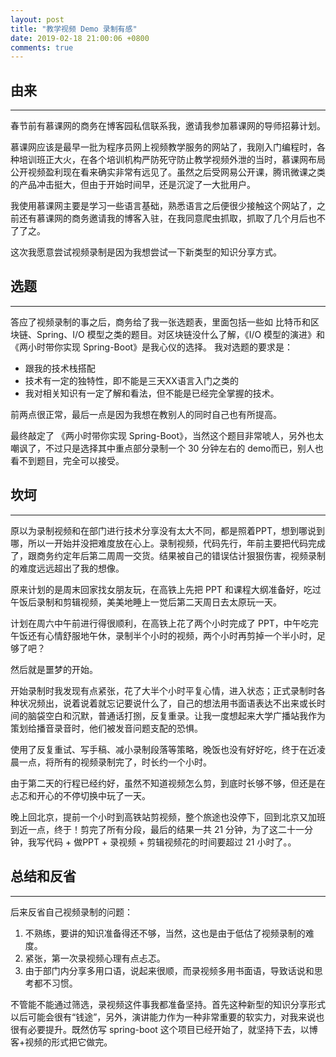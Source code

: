 ```yaml
---
layout: post
title: "教学视频 Demo 录制有感"
date: 2019-02-18 21:00:06 +0800
comments: true
---
```

## 由来
---
春节前有慕课网的商务在博客园私信联系我，邀请我参加慕课网的导师招募计划。

慕课网应该是最早一批为程序员网上视频教学服务的网站了，我刚入门编程时，各种培训班正大火，在各个培训机构严防死守防止教学视频外泄的当时，慕课网布局公开视频盈利现在看来确实非常有远见了。虽然之后受网易公开课，腾讯微课之类的产品冲击挺大，但由于开始时间早，还是沉淀了一大批用户。

我使用慕课网主要是学习一些语言基础，熟悉语言之后便很少接触这个网站了，之前还有慕课网的商务邀请我的博客入驻，在我同意爬虫抓取，抓取了几个月后也不了了之。

这次我愿意尝试视频录制是因为我想尝试一下新类型的知识分享方式。

## 选题
---
答应了视频录制的事之后，商务给了我一张选题表，里面包括一些如 比特币和区块链、Spring、I/O 模型之类的题目。对区块链没什么了解，《I/O 模型的演进》和《两小时带你实现 Spring-Boot》是我心仪的选择。
我对选题的要求是：
- 跟我的技术栈搭配
- 技术有一定的独特性，即不能是三天XX语言入门之类的
- 我对相关知识有一定了解和看法，但不能是已经完全掌握的技术。

前两点很正常，最后一点是因为我想在教别人的同时自己也有所提高。

最终敲定了 《两小时带你实现 Spring-Boot》，当然这个题目非常唬人，另外也太嘲讽了，不过只是选择其中重点部分录制一个 30 分钟左右的 demo而已，别人也看不到题目，完全可以接受。

## 坎坷
---
原以为录制视频和在部门进行技术分享没有太大不同，都是照着PPT，想到哪说到哪，所以一开始并没把难度放在心上。录制视频，代码先行，年前主要把代码完成了，跟商务约定年后第二周周一交货。结果被自己的错误估计狠狠伤害，视频录制的难度远远超出了我的想像。

原来计划的是周末回家找女朋友玩，在高铁上先把 PPT 和课程大纲准备好，吃过午饭后录制和剪辑视频，美美地睡上一觉后第二天周日去太原玩一天。

计划在周六中午前进行得很顺利，在高铁上花了两个小时完成了 PPT，中午吃完午饭还有心情舒服地午休，录制半个小时的视频，两个小时再剪掉一个半小时，足够了吧？

然后就是噩梦的开始。

开始录制时我发现有点紧张，花了大半个小时平复心情，进入状态；正式录制时各种状况频出，说着说着就忘记要说什么了，自己的想法用书面语表达不出来或长时间的脑袋空白和沉默，普通话打捌，反复重录。让我一度想起来大学广播站我作为策划给播音录音时，他们被发音问题支配的恐惧。

使用了反复重试、写手稿、减小录制段落等策略，晚饭也没有好好吃，终于在近凌晨一点，将所有的视频录制完了，时长约一个小时。

由于第二天的行程已经约好，虽然不知道视频怎么剪，到底时长够不够，但还是在忐忑和开心的不停切换中玩了一天。

晚上回北京，提前一个小时到高铁站剪视频，整个旅途也没停下，回到北京又加班到近一点，终于！剪完了所有分段，最后的结果一共 21 分钟，为了这二十一分钟，我写代码 + 做PPT + 录视频 + 剪辑视频花的时间要超过 21 小时了。。

## 总结和反省
---
后来反省自己视频录制的问题：

1. 不熟练，要讲的知识准备得还不够，当然，这也是由于低估了视频录制的难度。
2. 紧张，第一次录视频心理有点忐忑。
3. 由于部门内分享多用口语，说起来很顺，而录视频多用书面语，导致话说和思考都不习惯。

不管能不能通过筛选，录视频这件事我都准备坚持。首先这种新型的知识分享形式以后可能会很有“钱途”，另外，演讲能力作为一种非常重要的软实力，对我来说也很有必要提升。既然仿写 spring-boot 这个项目已经开始了，就坚持下去，以博客+视频的形式把它做完。

